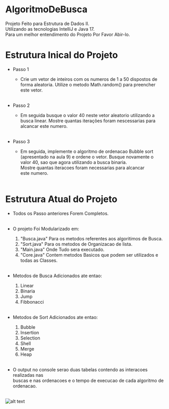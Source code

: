 # AlgoritmoDeBusca

Projeto Feito para Estrutura de Dados II.<br />
Utilizando as tecnologias IntelliJ e Java 17.<br />
Para um melhor entendimento do Projeto Por Favor Abir-lo.

# Estrutura Inical do Projeto

 - Passo 1
    * Crie um vetor de inteiros com os numeros de 1 a 50 dispostos de<br />
	 	forma aleatoria. Utilize o metodo Math.random() para preencher<br />
	 	este vetor.<br /> <br />

 - Passo 2
    * Em seguida busque o valor 40 neste vetor aleatorio utilizando a <br />
	 	busca linear. Mostre quantas iterações foram nescessarias para<br />
	 	alcancar este numero.<br /> <br />

 - Passo 3
    * Em seguida, implemente o algoritmo de ordenacao Bubble sort<br />
	  (apresentado na aula 9) e ordene o vetor. Busque novamente o<br />
	  valor 40, sao que agora utilizando a busca binaria. <br />
	  Mostre quantas iteracoes foram necessarias para alcancar <br />
	  este numero.<br /> <br />
	   
# Estrutura Atual do Projeto

 * Todos os Passo anteriores Forem Completos. <br /><br />
 
 * O projeto Foi Modularizado em:<br />
 	1. "Busca.java" Para os metodos referentes aos algoritimos de Busca.<br />
 	2. "Sort.java" Para os metodos de Organizacao de lista.<br />
 	3. "Main.java" Onde Tudo sera executado.<br />
 	4. "Core.java" Contem metodos Basicos que podem ser utilizados e todas as Classes.<br /><br />
 	
 * Metodos de Busca Adicionados ate entao:<br />
 	1. Linear<br />
 	2. Binaria<br />
 	3. Jump<br />
 	4. Fibbonacci<br /><br />
 	
  * Metodos de Sort Adicionados ate entao:<br />
  	1. Bubble <br />
  	2. Insertion<br />
  	3. Selection <br />
  	4. Shell <br />
  	5. Merge <br />
  	6. Heap <br /><br />
  	
  * O output no console serao duas tabelas contendo as interacoes realizadas nas <br />
  buscas e nas ordenacoes e o tempo de execucao de cada algoritmo de ordenacao.<br /><br />
  
   ![alt text](https://i.ibb.co/fC8HyMN/a.png)
  
  	
